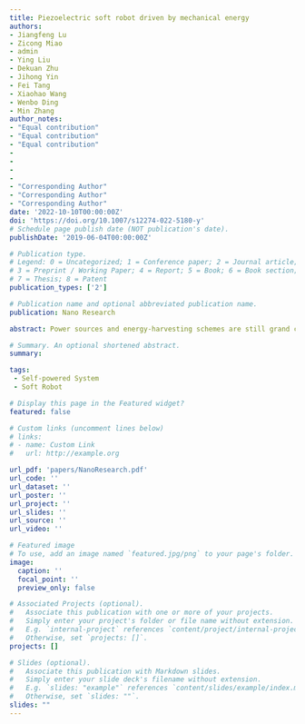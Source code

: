 ```yaml
---
title: Piezoelectric soft robot driven by mechanical energy
authors: 
- Jiangfeng Lu
- Zicong Miao
- admin
- Ying Liu
- Dekuan Zhu
- Jihong Yin
- Fei Tang
- Xiaohao Wang
- Wenbo Ding
- Min Zhang
author_notes:
- "Equal contribution"
- "Equal contribution"
- "Equal contribution"
-
-
-
-
- "Corresponding Author"
- "Corresponding Author"
- "Corresponding Author"
date: '2022-10-10T00:00:00Z'
doi: 'https://doi.org/10.1007/s12274-022-5180-y'
# Schedule page publish date (NOT publication's date).
publishDate: '2019-06-04T00:00:00Z'

# Publication type.
# Legend: 0 = Uncategorized; 1 = Conference paper; 2 = Journal article;
# 3 = Preprint / Working Paper; 4 = Report; 5 = Book; 6 = Book section;
# 7 = Thesis; 8 = Patent
publication_types: ['2']

# Publication name and optional abbreviated publication name.
publication: Nano Research

abstract: Power sources and energy-harvesting schemes are still grand challenges for soft robots. Notably, compared with other power sources, triboelectric nanogenerators (TENGs) have shown great potential because of their low manufacturing and fabrication costs, outstanding resilience, remarkable stability, and environmental friendliness. Herein, a triboelectric effect-driven piezoelectric soft robot (TEPSR) system is proposed, which integrates a rotary freestanding triboelectric nanogenerator (RF- TENG) to drive a soft robot comprising a piezoelectric unimorph and electrostatic footpads. Based on the natural triboelectrification, through converting mechanical energy into electricity, TENG provides a unique approach for actuation and manipulation of the soft robot. The perfect combination provides the most straightforward way for creating a self-powered system. Experimentally, under the power of RF-TENG, the soft robot reaches a maximum moving speed of 10 cm per second and a turning rate of 89.7° per second, respectively. The actuation and manipulation demonstration are intuitively accomplished by maneuvering the robot around a maze with a 71 cm track within 28 s. For autonomous feedback controls, one practical application is carrying two infrared sensors on board to realize obstacle avoidance in an unstructured environment. Moreover, a micro-camera was equipped with the soft robot to provide real-time “first-person” video streaming, enhancing its detection capability.

# Summary. An optional shortened abstract.
summary: 

tags:
 - Self-powered System
 - Soft Robot

# Display this page in the Featured widget?
featured: false

# Custom links (uncomment lines below)
# links:
# - name: Custom Link
#   url: http://example.org

url_pdf: 'papers/NanoResearch.pdf'
url_code: ''
url_dataset: ''
url_poster: ''
url_project: ''
url_slides: ''
url_source: ''
url_video: ''

# Featured image
# To use, add an image named `featured.jpg/png` to your page's folder.
image:
  caption: ''
  focal_point: ''
  preview_only: false

# Associated Projects (optional).
#   Associate this publication with one or more of your projects.
#   Simply enter your project's folder or file name without extension.
#   E.g. `internal-project` references `content/project/internal-project/index.md`.
#   Otherwise, set `projects: []`.
projects: []

# Slides (optional).
#   Associate this publication with Markdown slides.
#   Simply enter your slide deck's filename without extension.
#   E.g. `slides: "example"` references `content/slides/example/index.md`.
#   Otherwise, set `slides: ""`.
slides: ""
---
```

